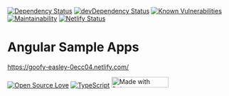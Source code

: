 [![Dependency Status](https://img.shields.io/david/arjunanatwork/angular-sample-apps.svg)](https://david-dm.org/arjunanatwork/angular-mini-apps)
[![devDependency Status](https://img.shields.io/david/dev/arjunanatwork/angular-sample-apps.svg)](https://david-dm.org/arjunanatwork/angular-mini-apps#info=devDependencies)
[![Known Vulnerabilities](https://snyk.io/test/github/arjunanatwork/angular-sample-apps/badge.svg?targetFile=package.json)](https://snyk.io/test/github/arjunanatwork/angular-mini-apps?targetFile=package.json)
[![Maintainability](https://api.codeclimate.com/v1/badges/c76051051c911d87409d/maintainability)](https://codeclimate.com/github/arjunanatwork/angular-mini-apps/maintainability) 
[![Netlify Status](https://api.netlify.com/api/v1/badges/ded690ec-3568-494f-aef2-be07c4242d88/deploy-status)](https://app.netlify.com/sites/goofy-easley-0ecc04/deploys) <br/>

# Angular Sample Apps

https://goofy-easley-0ecc04.netlify.com/


[![Open Source Love](https://badges.frapsoft.com/os/v3/open-source.svg?v=103)](https://github.com/ellerbrock/open-source-badges/)
[![TypeScript](https://badges.frapsoft.com/typescript/love/typescript.png?v=101)](https://github.com/ellerbrock/typescript-badges/)
<a href="https://bulma.io"><img src="https://bulma.io/images/made-with-bulma.png" alt="Made with Bulma" width="128" height="24"></a>
